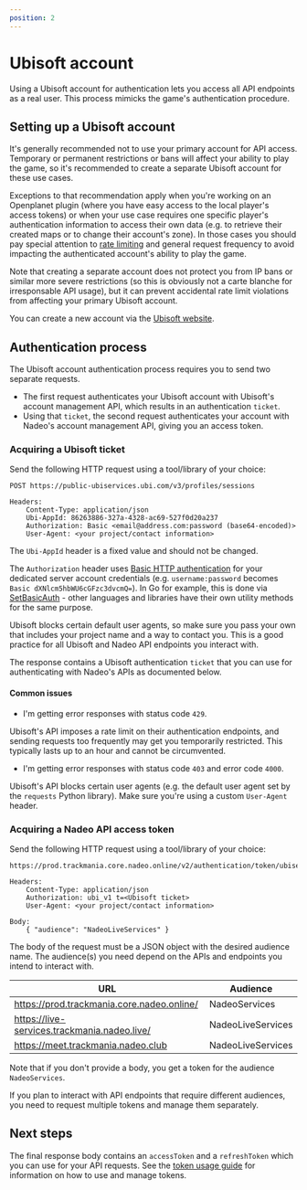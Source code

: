```yaml
---
position: 2
---
```


# Ubisoft account

Using a Ubisoft account for authentication lets you access all API endpoints as a real user. This process mimicks the game's authentication procedure.

## Setting up a Ubisoft account

It's generally recommended not to use your primary account for API access. Temporary or permanent restrictions or bans will affect your ability to play the game, so it's recommended to create a separate Ubisoft account for these use cases.

Exceptions to that recommendation apply when you're working on an Openplanet plugin (where you have easy access to the local player's access tokens) or when your use case requires one specific player's authentication information to access their own data (e.g. to retrieve their created maps or to change their account's zone). In those cases you should pay special attention to [rate limiting](/#responsible-usage) and general request frequency to avoid impacting the authenticated account's ability to play the game.

Note that creating a separate account does not protect you from IP bans or similar more severe restrictions (so this is obviously not a carte blanche for irresponsable API usage), but it can prevent accidental rate limit violations from affecting your primary Ubisoft account.

You can create a new account via the [Ubisoft website](https://www.ubisoft.com).

## Authentication process

The Ubisoft account authentication process requires you to send two separate requests.

- The first request authenticates your Ubisoft account with Ubisoft's account management API, which results in an authentication `ticket`.
- Using that `ticket`, the second request authenticates your account with Nadeo's account management API, giving you an access token.

### Acquiring a Ubisoft ticket

Send the following HTTP request using a tool/library of your choice:

```plain
POST https://public-ubiservices.ubi.com/v3/profiles/sessions

Headers:
    Content-Type: application/json
    Ubi-AppId: 86263886-327a-4328-ac69-527f0d20a237
    Authorization: Basic <email@address.com:password (base64-encoded)>
    User-Agent: <your project/contact information>
```

The `Ubi-AppId` header is a fixed value and should not be changed.

The `Authorization` header uses [Basic HTTP authentication](https://en.wikipedia.org/wiki/Basic_access_authentication#Client_side) for your dedicated server account credentials (e.g. `username:password` becomes `Basic dXNlcm5hbWU6cGFzc3dvcmQ=`).
In Go for example, this is done via [SetBasicAuth](https://pkg.go.dev/net/http#Request.SetBasicAuth) - other languages and libraries have their own utility methods for the same purpose.

Ubisoft blocks certain default user agents, so make sure you pass your own that includes your project name and a way to contact you. This is a good practice for all Ubisoft and Nadeo API endpoints you interact with.

The response contains a Ubisoft authentication `ticket` that you can use for authenticating with Nadeo's APIs as documented below.

#### Common issues

- I'm getting error responses with status code `429`.

Ubisoft's API imposes a rate limit on their authentication endpoints, and sending requests too frequently may get you temporarily restricted. This typically lasts up to an hour and cannot be circumvented.

- I'm getting error responses with status code `403` and error code `4000`.

Ubisoft's API blocks certain user agents (e.g. the default user agent set by the `requests` Python library). Make sure you're using a custom `User-Agent` header.

### Acquiring a Nadeo API access token

Send the following HTTP request using a tool/library of your choice:

```plain
https://prod.trackmania.core.nadeo.online/v2/authentication/token/ubiservices

Headers:
    Content-Type: application/json
    Authorization: ubi_v1 t=<Ubisoft ticket>
    User-Agent: <your project/contact information>

Body:
    { "audience": "NadeoLiveServices" }
```

The body of the request must be a JSON object with the desired audience name. The audience(s) you need depend on the APIs and endpoints you intend to interact with.

| URL                                          | Audience          |
| -------------------------------------------- | ----------------- |
| <https://prod.trackmania.core.nadeo.online/>   | NadeoServices     |
| <https://live-services.trackmania.nadeo.live/> | NadeoLiveServices |
| <https://meet.trackmania.nadeo.club>           | NadeoLiveServices |

Note that if you don't provide a body, you get a token for the audience `NadeoServices`.

If you plan to interact with API endpoints that require different audiences, you need to request multiple tokens and manage them separately.

## Next steps

The final response body contains an `accessToken` and a `refreshToken` which you can use for your API requests. See the [token usage guide](/auth/token) for information on how to use and manage tokens.
